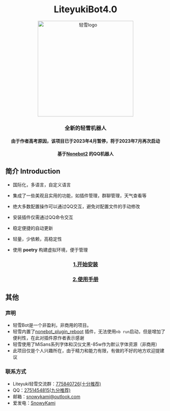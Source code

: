 <div align="center">

# LiteyukiBot4.0

<img src="https://gitee.com/snowykami/liteyuki-resource/raw/master/liteyuki_logo.png" width=300 alt="轻雪logo">

### 全新的轻雪机器人

####  **由于作者高考原因，该项目已于2023年4月暂停，将于2023年7月再次启动** 

#### 基于[Nonebot2](https://v2.nonebot.dev/) 的QQ机器人

</div>

## 简介 Introduction

- 国际化，多语言，自定义语言

- 集成了一些美观且实用的功能，如插件管理，群聊管理，天气查看等

- 绝大多数配置操作可以通过QQ交互，避免对配置文件的手动修改

- 安装插件仅需通过QQ命令交互

- 稳定便捷的自动更新

- 轻量，少依赖，高稳定性

- 使用 **poetry** 构建虚拟环境，便于管理


<div align="center">

### [1.开始安装](src/docs/install.md)

### [2.使用手册](src/docs/usage.md)

</div>


## 其他
### 声明
- 轻雪Bot是一个非盈利，非商用的项目。
- 轻雪内置了[nonebot_plugin_reboot](https://github.com/18870/nonebot-plugin-reboot) 插件，无法使用```nb run```启动，但是增加了便利性，在此对插件原作者表示感谢
- 轻雪使用了MiSans系列字体和汉仪文黑-85w作为默认字体资源（非商用）
- 此项目仅是个人兴趣所在，由于精力和能力有限，有做的不好的地方欢迎提建议
### 联系方式

- Liteyuki轻雪交流群：[775840726(十分推荐)](https://jq.qq.com/?_wv=1027&k=AkaMlHVt)
- QQ：[2751454815(九分推荐)](https://qm.qq.com/cgi-bin/qm/qr?k=3RVhi_oPP2Yq-uhb0mHW1tipHcy8S8y8&noverify=0&personal_qrcode_source=4)
- 邮箱：snowykami@outlook.com
- 爱发电：[SnowyKami](https://afdian.net/a/snowykami)

